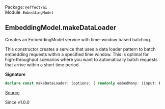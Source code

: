 Package: `@effect/ai`<br />
Module: `EmbeddingModel`<br />

## EmbeddingModel.makeDataLoader

Creates an EmbeddingModel service with time-window based batching.

This constructor creates a service that uses a data loader pattern to batch
embedding requests within a specified time window. This is optimal for
high-throughput scenarios where you want to automatically batch requests that
arrive within a short time period.

**Signature**

```ts
declare const makeDataLoader: (options: { readonly embedMany: (input: ReadonlyArray<string>) => Effect.Effect<Array<Result>, AiError.AiError>; readonly window: Duration.DurationInput; readonly maxBatchSize?: number; }) => Effect.Effect<Service, never, Scope>
```

[Source](https://github.com/Effect-TS/effect/tree/main/packages/ai/ai/src/EmbeddingModel.ts#L269)

Since v1.0.0